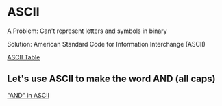 # ASCII

A Problem: Can't represent letters and symbols in binary

Solution: American Standard Code for Information Interchange (ASCII)

[ASCII Table](ASCII%200aeaa/ASCII%20Tabl%2046be8.csv)

## Let's use ASCII to make the word AND (all caps)

["AND" in ASCII](ASCII%200aeaa/AND%20in%20ASC%2049778.csv)